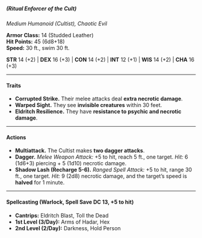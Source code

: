 ##### _(Ritual Enforcer of the Cult)_

_Medium Humanoid (Cultist), Chaotic Evil_

**Armor Class:** 14 (Studded Leather)  
**Hit Points:** 45 (6d8+18)  
**Speed:** 30 ft., swim 30 ft.

**STR** 14 (+2) | **DEX** 16 (+3) | **CON** 14 (+2) | **INT** 12 (+1) | **WIS** 14 (+2) | **CHA** 16 (+3)

---

#### **Traits**

- **Corrupted Strike.** Their melee attacks deal **extra necrotic damage**.
- **Warped Sight.** They see **invisible creatures** within 30 feet.
- **Eldritch Resilience.** They have **resistance to psychic and necrotic damage**.

---

#### **Actions**

- **Multiattack.** The Cultist makes **two dagger attacks**.
- **Dagger.** _Melee Weapon Attack:_ +5 to hit, reach 5 ft., one target. _Hit:_ 6 (1d6+3) piercing + 5 (1d10) necrotic damage.
- **Shadow Lash (Recharge 5-6).** _Ranged Spell Attack:_ +5 to hit, range 30 ft., one target. _Hit:_ 9 (2d8) necrotic damage, and the target’s speed is **halved** for 1 minute.

---

#### **Spellcasting (Warlock, Spell Save DC 13, +5 to hit)**

- **Cantrips:** Eldritch Blast, Toll the Dead
- **1st Level (3/Day):** Arms of Hadar, Hex
- **2nd Level (2/Day):** Darkness, Hold Person